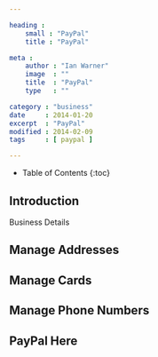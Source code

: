 ```yaml
---

heading :
    small : "PayPal"
    title : "PayPal"

meta :
    author : "Ian Warner"
    image  : ""
    title  : "PayPal"
    type   : ""

category : "business"
date     : 2014-01-20
excerpt  : "PayPal"
modified : 2014-02-09
tags     : [ paypal ]

---
```


* Table of Contents
{:toc}

## Introduction

Business Details

## Manage Addresses

## Manage Cards

## Manage Phone Numbers

## PayPal Here

[PayPal]:https://www.paypal.com
[PayPal Developer]:https://developer.paypal.com/
[PayPal Here]:https://www.paypal.com/uk/webapps/mpp/how-to-use-paypal-here